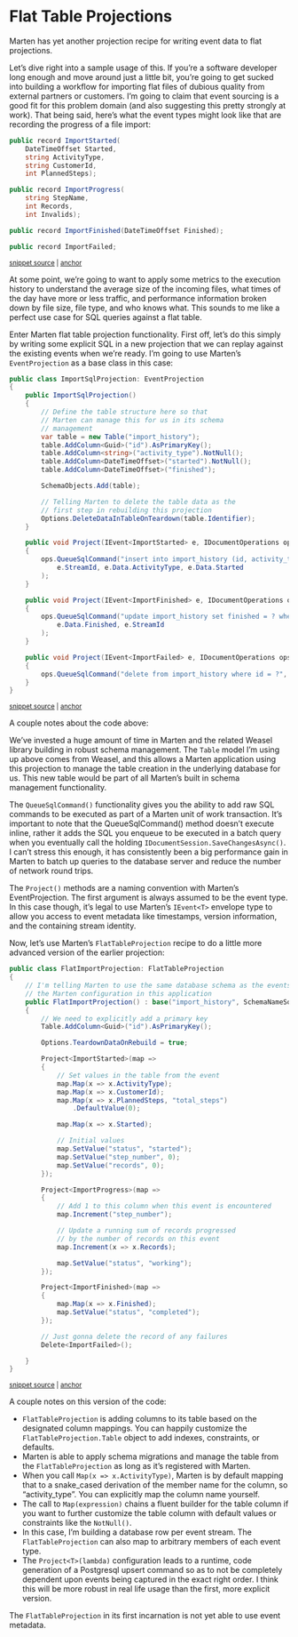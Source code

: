 # Flat Table Projections

Marten has yet another projection recipe for writing event data to flat projections. 

Let’s dive right into a sample usage of this. If you’re a software developer long enough and move around just a little bit, 
you’re going to get sucked into building a workflow for importing flat files of dubious quality from external partners or 
customers. I’m going to claim that event sourcing is a good fit for this problem domain (and 
also suggesting this pretty strongly at work). That being said, here’s what the event types might look like that are 
recording the progress of a file import:

<!-- snippet: sample_flat_table_events -->
<a id='snippet-sample_flat_table_events'></a>
```cs
public record ImportStarted(
    DateTimeOffset Started,
    string ActivityType,
    string CustomerId,
    int PlannedSteps);

public record ImportProgress(
    string StepName,
    int Records,
    int Invalids);

public record ImportFinished(DateTimeOffset Finished);

public record ImportFailed;
```
<sup><a href='https://github.com/JasperFx/marten/blob/master/src/Marten.Testing/Examples/FlatTableProjection.cs#L14-L31' title='Snippet source file'>snippet source</a> | <a href='#snippet-sample_flat_table_events' title='Start of snippet'>anchor</a></sup>
<!-- endSnippet -->

At some point, we’re going to want to apply some metrics to the execution history to understand the average size of the 
incoming files, what times of the day have more or less traffic, and performance information broken down by file size, 
file type, and who knows what. This sounds to me like a perfect use case for SQL queries against a flat table.

Enter Marten flat table projection functionality. First off, let’s do this simply by writing some explicit SQL in a 
new projection that we can replay against the existing events when we’re ready. I’m going to use Marten’s 
`EventProjection` as a base class in this case:

<!-- snippet: sample_import_sql_projection -->
<a id='snippet-sample_import_sql_projection'></a>
```cs
public class ImportSqlProjection: EventProjection
{
    public ImportSqlProjection()
    {
        // Define the table structure here so that
        // Marten can manage this for us in its schema
        // management
        var table = new Table("import_history");
        table.AddColumn<Guid>("id").AsPrimaryKey();
        table.AddColumn<string>("activity_type").NotNull();
        table.AddColumn<DateTimeOffset>("started").NotNull();
        table.AddColumn<DateTimeOffset>("finished");

        SchemaObjects.Add(table);

        // Telling Marten to delete the table data as the
        // first step in rebuilding this projection
        Options.DeleteDataInTableOnTeardown(table.Identifier);
    }

    public void Project(IEvent<ImportStarted> e, IDocumentOperations ops)
    {
        ops.QueueSqlCommand("insert into import_history (id, activity_type, started) values (?, ?, ?)",
            e.StreamId, e.Data.ActivityType, e.Data.Started
        );
    }

    public void Project(IEvent<ImportFinished> e, IDocumentOperations ops)
    {
        ops.QueueSqlCommand("update import_history set finished = ? where id = ?",
            e.Data.Finished, e.StreamId
        );
    }

    public void Project(IEvent<ImportFailed> e, IDocumentOperations ops)
    {
        ops.QueueSqlCommand("delete from import_history where id = ?", e.StreamId);
    }
}
```
<sup><a href='https://github.com/JasperFx/marten/blob/master/src/Marten.Testing/Examples/FlatTableProjection.cs#L35-L77' title='Snippet source file'>snippet source</a> | <a href='#snippet-sample_import_sql_projection' title='Start of snippet'>anchor</a></sup>
<!-- endSnippet -->

A couple notes about the code above:

We’ve invested a huge amount of time in Marten and the related Weasel library building in robust schema management. 
The `Table` model I’m using up above comes from Weasel, and this allows a Marten application using this projection 
to manage the table creation in the underlying database for us. This new table would be part of all Marten’s built in 
schema management functionality.

The `QueueSqlCommand()` functionality gives you the ability to add raw SQL commands to be executed as part of a 
Marten unit of work transaction. It’s important to note that the QueueSqlCommand() method doesn’t execute inline, 
rather it adds the SQL you enqueue to be executed in a batch query when you eventually call the holding 
`IDocumentSession.SaveChangesAsync()`. I can’t stress this enough, it has consistently been a big performance gain in 
Marten to batch up queries to the database server and reduce the number of network round trips.

The `Project()` methods are a naming convention with Marten’s EventProjection. The first argument is always 
assumed to be the event type. In this case though, it’s legal to use Marten’s `IEvent<T>` envelope type to 
allow you access to event metadata like timestamps, version information, and the containing stream identity.

Now, let’s use Marten’s `FlatTableProjection` recipe to do a little more advanced version of the earlier projection:

<!-- snippet: sample_flat_import_projection -->
<a id='snippet-sample_flat_import_projection'></a>
```cs
public class FlatImportProjection: FlatTableProjection
{
    // I'm telling Marten to use the same database schema as the events from
    // the Marten configuration in this application
    public FlatImportProjection() : base("import_history", SchemaNameSource.EventSchema)
    {
        // We need to explicitly add a primary key
        Table.AddColumn<Guid>("id").AsPrimaryKey();

        Options.TeardownDataOnRebuild = true;

        Project<ImportStarted>(map =>
        {
            // Set values in the table from the event
            map.Map(x => x.ActivityType);
            map.Map(x => x.CustomerId);
            map.Map(x => x.PlannedSteps, "total_steps")
                .DefaultValue(0);

            map.Map(x => x.Started);

            // Initial values
            map.SetValue("status", "started");
            map.SetValue("step_number", 0);
            map.SetValue("records", 0);
        });

        Project<ImportProgress>(map =>
        {
            // Add 1 to this column when this event is encountered
            map.Increment("step_number");

            // Update a running sum of records progressed
            // by the number of records on this event
            map.Increment(x => x.Records);

            map.SetValue("status", "working");
        });

        Project<ImportFinished>(map =>
        {
            map.Map(x => x.Finished);
            map.SetValue("status", "completed");
        });

        // Just gonna delete the record of any failures
        Delete<ImportFailed>();

    }
}
```
<sup><a href='https://github.com/JasperFx/marten/blob/master/src/Marten.Testing/Examples/FlatTableProjection.cs#L90-L143' title='Snippet source file'>snippet source</a> | <a href='#snippet-sample_flat_import_projection' title='Start of snippet'>anchor</a></sup>
<!-- endSnippet -->

A couple notes on this version of the code:

* `FlatTableProjection` is adding columns to its table based on the designated column mappings. 
  You can happily customize the `FlatTableProjection.Table` object to add indexes, constraints, or defaults.
* Marten is able to apply schema migrations and manage the table from the `FlatTableProjection` as long as it’s registered with Marten.
* When you call `Map(x => x.ActivityType)`, Marten is by default mapping that to a snake_cased derivation of the member 
  name for the column, so “activity_type”. You can explicitly map the column name yourself.
* The call to `Map(expression)` chains a fluent builder for the table column if you want to further customize the table 
  column with default values or constraints like the `NotNull()`.
* In this case, I’m building a database row per event stream. The `FlatTableProjection` can also map to arbitrary 
  members of each event type.
* The `Project<T>(lambda)` configuration leads to a runtime, code generation of a Postgresql upsert command so 
  as to not be completely dependent upon events being captured in the exact right order. I think this will be more 
  robust in real life usage than the first, more explicit version.

The `FlatTableProjection` in its first incarnation is not yet able to use event metadata.
